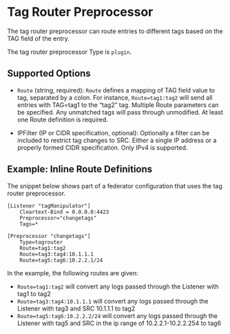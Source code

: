 # Tag Router Preprocessor

The tag router preprocessor can route entries to different tags based on the TAG field of the entry.

The tag router preprocessor Type is `plugin`.

## Supported Options

* `Route` (string, required): `Route` defines a mapping of TAG field value to tag, separated by a colon. For instance, `Route=tag1:tag2` will send all entries with TAG=tag1 to the “tag2” tag. Multiple Route parameters can be specified. Any unmatched tags will pass through unmodified. At least one Route definition is required.

* IPFilter (IP or CIDR specification, optional): Optionally a filter can be included to restrict tag changes to SRC. Either a single IP address or a properly formed CIDR specification. Only IPv4 is supported.

## Example: Inline Route Definitions

The snippet below shows part of a federator configuration that uses the tag router preprocessor.

```
[Listener "tagManipulator"]
    Cleartext-Bind = 0.0.0.0:4423
    Preprocessor="changetags"
    Tags=*

[Preprocessor "changetags"]
    Type=tagrouter
    Route=tag1:tag2
    Route=tag3:tag4:10.1.1.1
    Route=tag5:tag6:10.2.2.1/24
```

In the example, the following routes are given:

* `Route=tag1:tag2` will convert any logs passed through the Listener with tag1 to tag2
* `Route=tag3:tag4:10.1.1.1` will convert any logs passed through the Listener with tag3 and SRC 10.1.1.1 to tag2
* `Route=tag5:tag6:10.2.2.2/24` will convert any logs passed through the Listener with tag5 and SRC in the ip range of 10.2.2.1-10.2.2.254 to tag6

